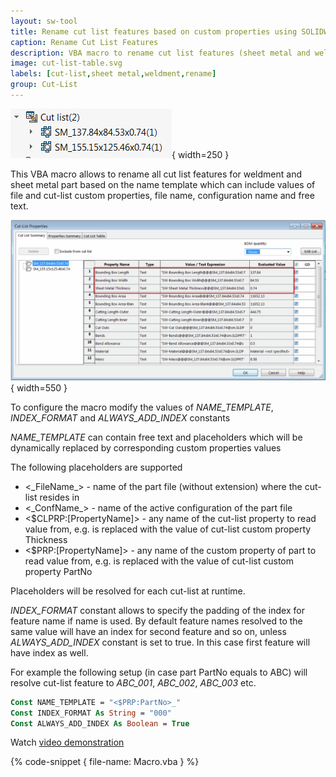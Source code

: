 ```yaml
---
layout: sw-tool
title: Rename cut list features based on custom properties using SOLIDWORKS API
caption: Rename Cut List Features
description: VBA macro to rename cut list features (sheet metal and weldment) based on custom properties using SOLIDWORKS API
image: cut-list-table.svg
labels: [cut-list,sheet metal,weldment,rename]
group: Cut-List
---
```

![Sheet metal cut list features](sheet-metal-cut-list.png){ width=250 }

This VBA macro allows to rename all cut list features for weldment and sheet metal part based on the name template which can include values of file and cut-list custom properties, file name, configuration name and free text.

![Cut list properties](cut-list-properties.png){ width=550 }

To configure the macro modify the values of *NAME_TEMPLATE*, *INDEX_FORMAT* and *ALWAYS_ADD_INDEX* constants

*NAME_TEMPLATE* can contain free text and placeholders which will be dynamically replaced by corresponding custom properties values

The following placeholders are supported

* <\_FileName\_> - name of the part file (without extension) where the cut-list resides in
* <\_ConfName\_> - name of the active configuration of the part file
* <$CLPRP:[PropertyName]> - any name of the cut-list property to read value from, e.g. <Thickness> is replaced with the value of cut-list custom property Thickness
* <$PRP:[PropertyName]> - any name of the custom property of part to read value from, e.g. <PartNo> is replaced with the value of cut-list custom property PartNo

Placeholders will be resolved for each cut-list at runtime.

*INDEX_FORMAT* constant allows to specify the padding of the index for feature name if name is used. By default feature names resolved to the same value will have an index for second feature and so on, unless *ALWAYS_ADD_INDEX* constant is set to true. In this case first feature will have index as well.

For example the following setup (in case part PartNo equals to ABC) will resolve cut-list feature to *ABC_001*, *ABC_002*, *ABC_003* etc.

~~~ vb
Const NAME_TEMPLATE = "<$PRP:PartNo>_"
Const INDEX_FORMAT As String = "000"
Const ALWAYS_ADD_INDEX As Boolean = True
~~~

Watch [video demonstration](https://youtu.be/jsjN8zNRTuc?t=200)

{% code-snippet { file-name: Macro.vba } %}
